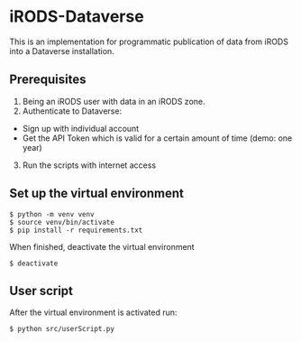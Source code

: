 # iRODS-Dataverse
This is an implementation for programmatic publication of data from iRODS into a Dataverse installation.

## Prerequisites 
1) Being an iRODS user with data in an iRODS zone.
2) Authenticate to Dataverse:
- Sign up with individual account
- Get the API Token which is valid for a certain amount of time (demo: one year)
3) Run the scripts with internet access


## Set up the virtual environment
```
$ python -m venv venv
$ source venv/bin/activate
$ pip install -r requirements.txt
```

When finished, deactivate the virtual environment
```
$ deactivate
```

## User script
After the virtual environment is activated run:
```
$ python src/userScript.py
```
